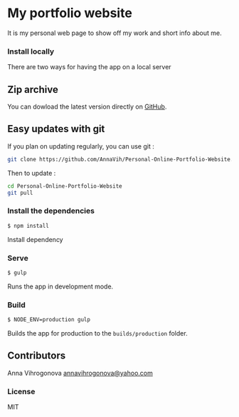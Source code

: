 # My portfolio website

It is my personal web page to show off my work and short info about me.

### Install locally

There are two ways for having the app on a local server

## Zip archive

You can dowload the latest version directly on [GitHub](https://github.com/AnnaVih/Personal-Online-Portfolio-Website/archive/master.zip).

## Easy updates with git

If you plan on updating regularly, you can use git :
```bash
git clone https://github.com/AnnaVih/Personal-Online-Portfolio-Website.git
```
Then to update :
```bash
cd Personal-Online-Portfolio-Website
git pull
```

### Install the dependencies

```sh
$ npm install
```
Install dependency

### Serve

```bash
$ gulp
```
Runs the app in development mode.<br>

### Build

```sh
$ NODE_ENV=production gulp
```
Builds the app for production to the `builds/production` folder.<br>

## Contributors

Anna Vihrogonova annavihrogonova@yahoo.com

### License

MIT